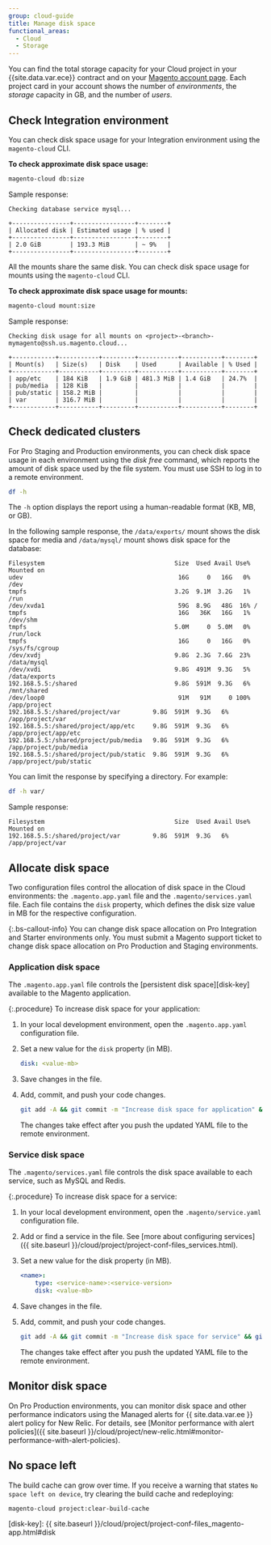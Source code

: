```yaml
---
group: cloud-guide
title: Manage disk space
functional_areas:
  - Cloud
  - Storage
---
```

You can find the total storage capacity for your Cloud project in your {{site.data.var.ece}} contract and on your [Magento account page](https://accounts.magento.cloud/user). Each project card in your account shows the number of _environments_, the _storage_ capacity in GB, and the number of _users_.

## Check Integration environment

You can check disk space usage for your Integration environment using the `magento-cloud` CLI.

**To check approximate disk space usage:**

```bash
magento-cloud db:size
```

Sample response:

```terminal
Checking database service mysql...

+----------------+-----------------+--------+
| Allocated disk | Estimated usage | % used |
+----------------+-----------------+--------+
| 2.0 GiB        | 193.3 MiB       | ~ 9%   |
+----------------+-----------------+--------+
```

All the mounts share the same disk. You can check disk space usage for mounts using the `magento-cloud` CLI.

**To check approximate disk space usage for mounts:**

```bash
magento-cloud mount:size
```

Sample response:

```terminal
Checking disk usage for all mounts on <project>-<branch>-mymagento@ssh.us.magento.cloud...

+------------+-----------+---------+-----------+-----------+--------+
| Mount(s)   | Size(s)   | Disk    | Used      | Available | % Used |
+------------+-----------+---------+-----------+-----------+--------+
| app/etc    | 184 KiB   | 1.9 GiB | 481.3 MiB | 1.4 GiB   | 24.7%  |
| pub/media  | 128 KiB   |         |           |           |        |
| pub/static | 158.2 MiB |         |           |           |        |
| var        | 316.7 MiB |         |           |           |        |
+------------+-----------+---------+-----------+-----------+--------+
```

## Check dedicated clusters

For Pro Staging and Production environments, you can check disk space usage in each environment using the _disk free_ command, which reports the amount of disk space used by the file system. You must use SSH to log in to a remote environment.

```bash
df -h
```

The `-h` option displays the report using a human-readable format (KB, MB, or GB).

In the following sample response, the `/data/exports/` mount shows the disk space for media and `/data/mysql/` mount shows disk space for the database:

```terminal
Filesystem                                    Size  Used Avail Use% Mounted on
udev                                           16G     0   16G   0% /dev
tmpfs                                         3.2G  9.1M  3.2G   1% /run
/dev/xvda1                                     59G  8.9G   48G  16% /
tmpfs                                          16G   36K   16G   1% /dev/shm
tmpfs                                         5.0M     0  5.0M   0% /run/lock
tmpfs                                          16G     0   16G   0% /sys/fs/cgroup
/dev/xvdj                                     9.8G  2.3G  7.6G  23% /data/mysql
/dev/xvdi                                     9.8G  491M  9.3G   5% /data/exports
192.168.5.5:/shared                           9.8G  591M  9.3G   6% /mnt/shared
/dev/loop0                                     91M   91M     0 100% /app/project
192.168.5.5:/shared/project/var         9.8G  591M  9.3G   6% /app/project/var
192.168.5.5:/shared/project/app/etc     9.8G  591M  9.3G   6% /app/project/app/etc
192.168.5.5:/shared/project/pub/media   9.8G  591M  9.3G   6% /app/project/pub/media
192.168.5.5:/shared/project/pub/static  9.8G  591M  9.3G   6% /app/project/pub/static
```

You can limit the response by specifying a directory. For example:

```bash
df -h var/
```

Sample response:

```terminal
Filesystem                                    Size  Used Avail Use% Mounted on
192.168.5.5:/shared/project/var         9.8G  591M  9.3G   6% /app/project/var
```

## Allocate disk space

Two configuration files control the allocation of disk space in the Cloud environments: the `.magento.app.yaml` file and the `.magento/services.yaml` file. Each file contains the `disk` property, which defines the disk size value in MB for the respective configuration.

{:.bs-callout-info}
You can change disk space allocation on Pro Integration and Starter environments only. You must submit a Magento support ticket to change disk space allocation on Pro Production and Staging environments.

### Application disk space

The `.magento.app.yaml` file controls the [persistent disk space][disk-key] available to the Magento application.

{:.procedure}
To increase disk space for your application:

1. In your local development environment, open the `.magento.app.yaml` configuration file.

1. Set a new value for the `disk` property (in MB).

   ```yaml
   disk: <value-mb>
   ```

1. Save changes in the file.

1. Add, commit, and push your code changes.

   ```bash
   git add -A && git commit -m "Increase disk space for application" && git push magento <branch-name>
   ```

   The changes take effect after you push the updated YAML file to the remote environment.

### Service disk space

The `.magento/services.yaml` file controls the disk space available to each service, such as MySQL and Redis.

{:.procedure}
To increase disk space for a service:

1. In your local development environment, open the `.magento/service.yaml` configuration file.

1. Add or find a service in the file. See [more about configuring services]({{ site.baseurl }}/cloud/project/project-conf-files_services.html).

1. Set a new value for the disk property (in MB).

   ```yaml
   <name>:
       type: <service-name>:<service-version>
       disk: <value-mb>
   ```

1. Save changes in the file.

1. Add, commit, and push your code changes.

   ```bash
   git add -A && git commit -m "Increase disk space for service" && git push magento <branch-name>
   ```

   The changes take effect after you push the updated YAML file to the remote environment.

## Monitor disk space

On Pro Production environments, you can monitor disk space and other performance indicators using the Managed alerts for {{ site.data.var.ee }} alert policy for New Relic. For details, see [Monitor performance with alert policies]({{ site.baseurl }}/cloud/project/new-relic.html#monitor-performance-with-alert-policies).

## No space left

The build cache can grow over time. If you receive a warning that states `No space left on device`, try clearing the build cache and redeploying:

```bash
magento-cloud project:clear-build-cache
```

<!-- link definitions -->

[disk-key]: {{ site.baseurl }}/cloud/project/project-conf-files_magento-app.html#disk